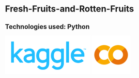 # Fresh-Fruits-and-Rotten-Fruits
## Technologies used: Python
<img src="kaggle.png" width="282" height="128">
<img src="colab.png" width="128" height="128">
